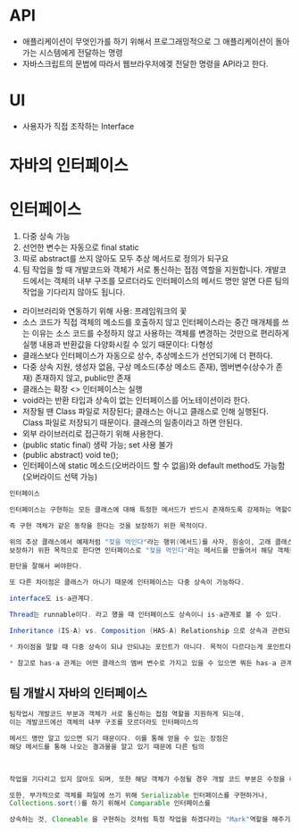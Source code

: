 # API
* 애플리케이션이 무엇인가를 하기 위해서 프로그래밍적으로 그 애플리케이션이 돌아가는 시스템에게 전달하는 명령
* 자바스크립트의 문법에 따라서 웹브라우저에겢 전달한 명령을 API라고 한다.

# UI
* 사용자가 직접 조작하는 Interface

# 자바의 인터페이스
# 인터페이스
1. 다중 상속 가능
2. 선언한 변수는 자동으로 final static
3. 따로 abstract를 쓰지 않아도 모두 추상 메서드로 정의가 되구요
4.  팀 작업을 할 때 개발코드와 객체가 서로 통신하는 접점 역할을 지원합니다. 개발코드에서는 객체의 내부 구조를 모르더라도 인터페이스의 메서드 명만 알면 다른 팀의 작업을 기다리지 않아도 됩니다.

- 라이브러리와 연동하기 위해 사용: 프레임워크의 꽃
- 소스 코드가 직접 객체의 메소드를 호출하지 않고 인터페이스라는 중간 매개체를 쓰는 이유는 소스 코드를 수정하지 않고 사용하는 객체를 변경하는 것만으로 편리하게 실행 내용과 반환값을 다양화시킬 수 있기 때문이다: 다형성
 - 클래스보다 인터페이스가 자동으로 상수, 추상메소드가 선언되기에 더 편하다.
- 다중 상속 지원, 생성자 없음, 구상 메소드(추상 메소드 존재), 멤버변수(상수가 존재) 존재하지 않고, public만 존재
- 클래스는 확장 <> 인터페이스는 실행
- void라는 반환 타입과 상속이 없는 인터페이스를 어노테이션이라 한다.
- 저장될 땐 Class 파일로 저장된다; 클래스는 아니고 클래스로 인해 실행된다. Class 파일로 저장되기 때문이다. 클래스의 일종이라고 하면 안된다.
- 외부 라이브러리로 접근하기 위해 사용한다.
- (public static final) 생략 가능; set 사용 불가
- (public abstract) void te();
- 인터페이스에 static 메소드(오버라이드 할 수 없음)와 default method도 가능함(오버라이드 선택 가능)


```java
인터페이스

인터페이스는 구현하는 모든 클래스에 대해 특정한 메서드가 반드시 존재하도록 강제하는 역할이다.

즉 구현 객체가 같은 동작을 한다는 것을 보장하기 위한 목적이다.

위의 추상 클래스에서 예제처럼 "젖을 먹인다"라는 행위(메서드)를 사자, 원숭이, 고래 클래스가 한다고 
보장하기 위한 목적으로 한다면 인터페이스로 "젖을 먹인다"라는 메서드를 만들어서 해당 객체들이 구현할 수 있다.

판단을 잘해서 써야한다.

또 다른 차이점은 클래스가 아니기 때문에 인터페이스는 다중 상속이 가능하다.

interface도 is-a관계다.

Thread는 runnable이다. 라고 했을 때 인터페이스도 상속이니 is-a관계로 볼 수 있다.

Inheritance (IS-A) vs. Composition (HAS-A) Relationship 으로 상속과 관련되면 is-a로보고 멤버 변수로 사용되면 has-a로 본다. 

* 차이점을 말할 때 다중 상속이 되냐 안되냐는 포인트가 아니다. 목적이 다르다는게 포인트다.

* 참고로 has-a 관계는 어떤 클래스의 멤버 변수로 가지고 있을 수 있으면 뭐든 has-a 관계인 것 같다.
```


## 팀 개발시 자바의 인터페이스
```java
팀작업시 개발코드 부분과 객체가 서로 통신하는 접점 역할을 지원하게 되는데,
이는 개발코드에선 객체의 내부 구조를 모르더라도 인터페이스의

메서드 명만 알고 있으면 되기 때문이다. 이를 통해 얻을 수 있는 장점은 
해당 메서드를 통해 나오는 결과물을 알고 있기 때문에 다른 팀의


 
작업을 기다리고 있지 않아도 되며, 또한 해당 객체가 수정될 경우 개발 코드 부분은 수정을 하지 않아도 된다.

또한, 부가적으로 객체를 파일에 쓰기 위해 Serializable 인터페이스를 구현하거나, 
Collections.sort()를 하기 위해서 Comparable 인터페이스를 

상속하는 것, Cloneable 을 구현하는 것처럼 특정 작업을 하겠다라는 "Mark"역할을 해주기도 한다.



```
